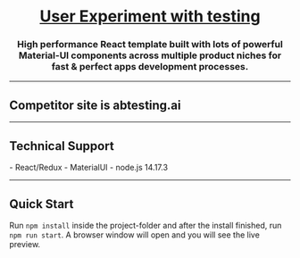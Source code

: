 <h1 align="center">
    <a href="#">User Experiment with testing</a>
    <br>
</h1>
<div align="center">

</div>

<h3 align="center">High performance React template built with lots of powerful Material-UI components across multiple product niches for fast & perfect apps development processes.
</h3>

---

<h2>
    Competitor site is abtesting.ai
</h2>

---

<h2>
    Technical Support
</h2>
<p>
    - React/Redux
    - MaterialUI
    - node.js 14.17.3
</p>

---

<h2>
    Quick Start
</h2>
<p>
    Run <code>npm install</code> inside the project-folder and after the install finished, run <code>npm run start</code>. A browser window will open and you will see the live preview.
</p>

